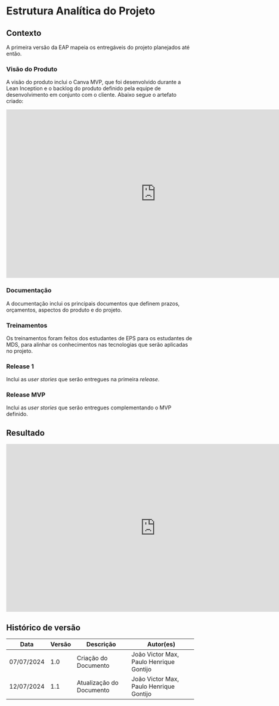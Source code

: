# Estrutura Analítica do Projeto

## Contexto
A primeira versão da EAP mapeia os entregáveis do projeto planejados até então.

### Visão do Produto
A visão do produto inclui o Canva MVP, que foi desenvolvido durante a Lean Inception e o backlog do produto definido pela equipe de desenvolvimento em conjunto com o cliente. Abaixo segue o artefato criado:

<iframe style="border: 1px solid rgba(0, 0, 0, 0.1);" width="800" height="450" src="https://www.figma.com/embed?embed_host=share&url=https%3A%2F%2Fwww.figma.com%2Fboard%2FPqgargzEhsJcxVetj2EUrt%2FVisao-do-Produto-2024.1%3Fnode-id%3D0-1%26t%3D4xLrlDAEaMLJxjf8-1" allowfullscreen></iframe>

### Documentação
A documentação inclui os principais documentos que definem prazos, orçamentos, aspectos do produto e do projeto.

### Treinamentos
Os treinamentos foram feitos dos estudantes de EPS para os estudantes de MDS, para alinhar os conhecimentos nas tecnologias que serão aplicadas no projeto.

### Release 1
Inclui as _user stories_ que serão entregues na primeira _release_.

### Release MVP
Inclui as _user stories_ que serão entregues complementando o MVP definido.

## Resultado 
<iframe style="border:none" width="800" height="450" src="https://whimsical.com/embed/GkP1xrKnJBVZ2HNrVVQhB3"></iframe>

## Histórico de versão
| Data | Versão | Descrição | Autor(es) |
| ---- | ---- | ---- | ---- |
| 07/07/2024 | 1.0 | Criação do Documento | João Victor Max, Paulo Henrique Gontijo |
| 12/07/2024 | 1.1 | Atualização do Documento | João Victor Max, Paulo Henrique Gontijo |
